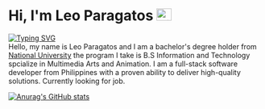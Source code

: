 # Hi, I'm Leo Paragatos <img src="https://user-images.githubusercontent.com/74038190/216122041-518ac897-8d92-4c6b-9b3f-ca01dcaf38ee.png" alt="Fire" width="30" height="24" />

<!-- readme-typing-svg.herokuapp.com -->
[![Typing SVG](https://readme-typing-svg.herokuapp.com?font=Fira+Code&weight=600&pause=1000&width=435&lines=Frontend+and+Backend+Developer;UI%2FUX+and+Graphic+Designer)](https://git.io/typing-svg)
<br/>
Hello, my name is Leo Paragatos and I am a bachelor's degree holder from [National University](https://national-u.edu.ph/) the program I take is B.S Information and Technology spcialize in Multimedia Arts and Animation. I am a full-stack software developer from Philippines with a proven ability to deliver high-quality solutions. Currently looking for job.

<!-- Github Stats Card -->
[![Anurag's GitHub stats](https://github-readme-stats.vercel.app/api?username=Paragatoslr)](https://github.com/anuraghazra/github-readme-stats)

